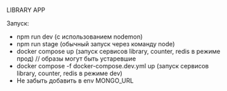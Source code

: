 LIBRARY APP

Запуск:
- npm run dev (с использованием nodemon)
- npm run stage (обычный запуск через команду node)
- docker compose up (запуск сервисов library, counter, redis в режиме прод)  // образы могут быть устаревшие
- docker compose -f docker-compose.dev.yml up (запуск сервисов library, counter, redis в режиме dev)
- Не забыть добавить в env MONGO_URL
